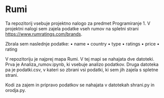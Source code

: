 # Rumi
Ta repozitorij vsebuje projektno nalogo za predmet Programiranje 1. V projektni nalogi sem zajela podatke vseh rumov na spletni strani https://www.rumratings.com/brands. 

Zbrala sem naslednje podatke:
    • name
    • country
    • type
    • ratings
    • price
    • rating

V repozitoriju je najprej mapa Rumi. V tej mapi se nahajata dve datoteki. Prva je Analiza_rumov.ipynb, ki vsebuje analizo podatkov. Druga datoteka pa je podatki.csv, v kateri so zbrani vsi podatki, ki sem jih zajela s spletne strani.

Kodi za zajem in  pripravo podatkov se nahajata v datotekah shrani.py in orodja.py.
